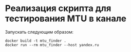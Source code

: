 # Реализация скрипта для тестирования MTU в канале

Запускать следующим образом:

```
docker build -t mtu_finder .
docker run --rm mtu_finder --host yandex.ru
```
